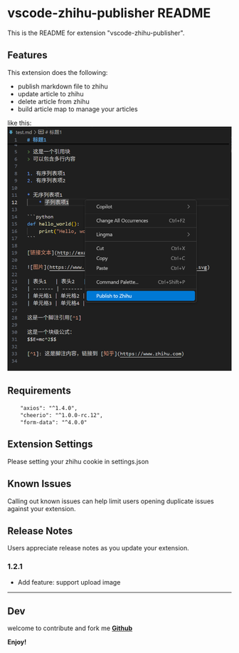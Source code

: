 # vscode-zhihu-publisher README

This is the README for extension "vscode-zhihu-publisher". 

## Features

This extension does the following:
 - publish markdown file to zhihu
 - update article to zhihu
 - delete article from zhihu
 - build article map to manage your articles

like this:
![](./img/image.png)

## Requirements

```
    "axios": "^1.4.0",
    "cheerio": "^1.0.0-rc.12",
    "form-data": "^4.0.0"
```

## Extension Settings

Please setting your zhihu cookie in settings.json

## Known Issues

Calling out known issues can help limit users opening duplicate issues against your extension.

## Release Notes

Users appreciate release notes as you update your extension.

### 1.2.1
- Add feature: support upload image

---

## Dev
welcome to contribute and fork me
**[Github](https://github.com/yjkindex/vscode-zhihu-publisher)**

**Enjoy!**
